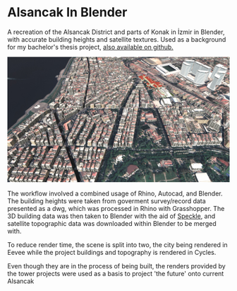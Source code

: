 # Alsancak In Blender
A recreation of the Alsancak District and parts of Konak in İzmir in Blender, with accurate building heights and satellite textures.
Used as a background for my bachelor's thesis project, [also available on github.](https://github.com/TalhaErenY/ARCH402-Final-Project)

![thumbnail](https://github.com/TalhaErenY/Alsancak-In-Blender/blob/main/alsancakBlenderSite.jpg)

The workflow involved a combined usage of Rhino, Autocad, and Blender. The building heights were taken from goverment survey/record data presented as a dwg, which was processed in Rhino with Grasshopper. The 3D building data was then taken to Blender with the aid of [Speckle](https://github.com/specklesystems), and satellite topographic data was downloaded within Blender to be merged with.



To reduce render time, the scene is split into two, the city being rendered in Eevee while the project buildings and topography is rendered in Cycles.


Even though they are in the process of being built, the renders provided by the tower projects were used as a basis to project 'the future' onto current Alsancak

